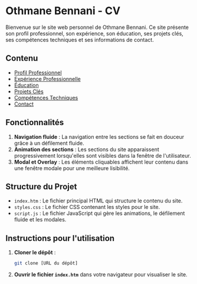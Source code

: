# Othmane Bennani - CV

Bienvenue sur le site web personnel de Othmane Bennani. Ce site présente son profil professionnel, son expérience, son éducation, ses projets clés, ses compétences techniques et ses informations de contact.

## Contenu

- [Profil Professionnel](#profil-professionnel)
- [Expérience Professionnelle](#expérience-professionnelle)
- [Éducation](#éducation)
- [Projets Clés](#projets-clés)
- [Compétences Techniques](#compétences-techniques)
- [Contact](#contact)

## Fonctionnalités

1. **Navigation fluide** : La navigation entre les sections se fait en douceur grâce à un défilement fluide.
2. **Animation des sections** : Les sections du site apparaissent progressivement lorsqu'elles sont visibles dans la fenêtre de l'utilisateur.
3. **Modal et Overlay** : Les éléments cliquables affichent leur contenu dans une fenêtre modale pour une meilleure lisibilité.

## Structure du Projet

- `index.htm` : Le fichier principal HTML qui structure le contenu du site.
- `styles.css` : Le fichier CSS contenant les styles pour le site.
- `script.js` : Le fichier JavaScript qui gère les animations, le défilement fluide et les modales.

## Instructions pour l'utilisation

1. **Cloner le dépôt** :
    ```bash
    git clone [URL du dépôt]
    ```
2. **Ouvrir le fichier `index.htm`** dans votre navigateur pour visualiser le site.
